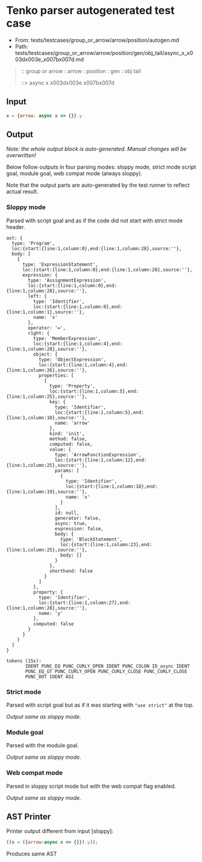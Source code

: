 # Tenko parser autogenerated test case

- From: tests/testcases/group_or_arrow/arrow/position/autogen.md
- Path: tests/testcases/group_or_arrow/arrow/position/gen/obj_tail/async_x_x003dx003e_x007bx007d.md

> :: group or arrow : arrow : position : gen : obj tail
>
> ::> async x x003dx003e x007bx007d

## Input


`````js
x = {arrow: async x => {}}.y
`````

## Output

_Note: the whole output block is auto-generated. Manual changes will be overwritten!_

Below follow outputs in four parsing modes: sloppy mode, strict mode script goal, module goal, web compat mode (always sloppy).

Note that the output parts are auto-generated by the test runner to reflect actual result.

### Sloppy mode

Parsed with script goal and as if the code did not start with strict mode header.

`````
ast: {
  type: 'Program',
  loc:{start:{line:1,column:0},end:{line:1,column:28},source:''},
  body: [
    {
      type: 'ExpressionStatement',
      loc:{start:{line:1,column:0},end:{line:1,column:28},source:''},
      expression: {
        type: 'AssignmentExpression',
        loc:{start:{line:1,column:0},end:{line:1,column:28},source:''},
        left: {
          type: 'Identifier',
          loc:{start:{line:1,column:0},end:{line:1,column:1},source:''},
          name: 'x'
        },
        operator: '=',
        right: {
          type: 'MemberExpression',
          loc:{start:{line:1,column:4},end:{line:1,column:28},source:''},
          object: {
            type: 'ObjectExpression',
            loc:{start:{line:1,column:4},end:{line:1,column:26},source:''},
            properties: [
              {
                type: 'Property',
                loc:{start:{line:1,column:5},end:{line:1,column:25},source:''},
                key: {
                  type: 'Identifier',
                  loc:{start:{line:1,column:5},end:{line:1,column:10},source:''},
                  name: 'arrow'
                },
                kind: 'init',
                method: false,
                computed: false,
                value: {
                  type: 'ArrowFunctionExpression',
                  loc:{start:{line:1,column:12},end:{line:1,column:25},source:''},
                  params: [
                    {
                      type: 'Identifier',
                      loc:{start:{line:1,column:18},end:{line:1,column:19},source:''},
                      name: 'x'
                    }
                  ],
                  id: null,
                  generator: false,
                  async: true,
                  expression: false,
                  body: {
                    type: 'BlockStatement',
                    loc:{start:{line:1,column:23},end:{line:1,column:25},source:''},
                    body: []
                  }
                },
                shorthand: false
              }
            ]
          },
          property: {
            type: 'Identifier',
            loc:{start:{line:1,column:27},end:{line:1,column:28},source:''},
            name: 'y'
          },
          computed: false
        }
      }
    }
  ]
}

tokens (15x):
       IDENT PUNC_EQ PUNC_CURLY_OPEN IDENT PUNC_COLON ID_async IDENT
       PUNC_EQ_GT PUNC_CURLY_OPEN PUNC_CURLY_CLOSE PUNC_CURLY_CLOSE
       PUNC_DOT IDENT ASI
`````

### Strict mode

Parsed with script goal but as if it was starting with `"use strict"` at the top.

_Output same as sloppy mode._

### Module goal

Parsed with the module goal.

_Output same as sloppy mode._

### Web compat mode

Parsed in sloppy script mode but with the web compat flag enabled.

_Output same as sloppy mode._

## AST Printer

Printer output different from input [sloppy]:

````js
((x = ({arrow:async x => {}}).y));
````

Produces same AST
